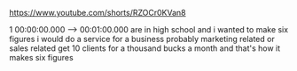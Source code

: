 https://www.youtube.com/shorts/RZOCr0KVan8

1 00:00:00.000 --\> 00:01:00.000 are in high school and i wanted to make
six figures i would do a service for a business probably marketing
related or sales related get 10 clients for a thousand bucks a month and
that's how it makes six figures

